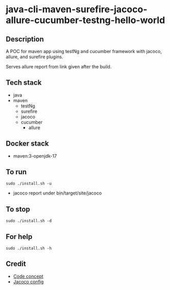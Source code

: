 # java-cli-maven-surefire-jacoco-allure-cucumber-testng-hello-world

## Description
A POC for maven app using testNg
and cucumber framework with jacoco,
allure, and surefire plugins.

Serves allure report from link given
after the build.

## Tech stack
- java
- maven
  - testNg
  - surefire
  - jacoco
  - cucumber
	- allure

## Docker stack
- maven:3-openjdk-17

## To run
`sudo ./install.sh -u`
- jacoco report under bin/target/site/jacoco

## To stop
`sudo ./install.sh -d`

## For help
`sudo ./install.sh -h`

## Credit
- [Code concept](https://stackoverflow.com/questions/67847818/maven-junit-5-cucumber-not-running-tests)
- [Jacoco config](https://www.baeldung.com/jacoco)
